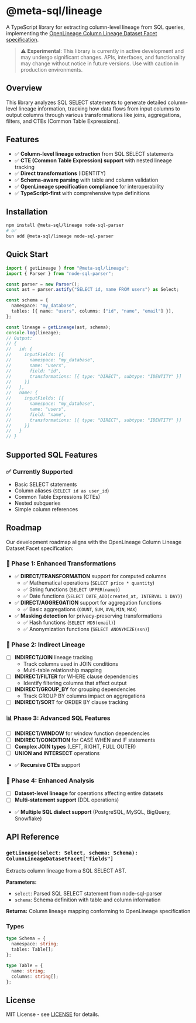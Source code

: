 # @meta-sql/lineage

A TypeScript library for extracting column-level lineage from SQL queries, implementing the [OpenLineage Column Lineage Dataset Facet specification](https://openlineage.io/docs/spec/facets/dataset-facets/column_lineage_facet/).

> ⚠️ **Experimental**: This library is currently in active development and may undergo significant changes. APIs, interfaces, and functionality may change without notice in future versions. Use with caution in production environments.

## Overview

This library analyzes SQL SELECT statements to generate detailed column-level lineage information, tracking how data flows from input columns to output columns through various transformations like joins, aggregations, filters, and CTEs (Common Table Expressions).

## Features

- ✅ **Column-level lineage extraction** from SQL SELECT statements
- ✅ **CTE (Common Table Expression) support** with nested lineage tracking
- ✅ **Direct transformations** (IDENTITY)
- ✅ **Schema-aware parsing** with table and column validation
- ✅ **OpenLineage specification compliance** for interoperability
- ✅ **TypeScript-first** with comprehensive type definitions

## Installation

```bash
npm install @meta-sql/lineage node-sql-parser
# or
bun add @meta-sql/lineage node-sql-parser
```

## Quick Start

```typescript
import { getLineage } from "@meta-sql/lineage";
import { Parser } from "node-sql-parser";

const parser = new Parser();
const ast = parser.astify("SELECT id, name FROM users") as Select;

const schema = {
  namespace: "my_database",
  tables: [{ name: "users", columns: ["id", "name", "email"] }],
};

const lineage = getLineage(ast, schema);
console.log(lineage);
// Output:
// {
//   id: {
//     inputFields: [{
//       namespace: "my_database",
//       name: "users",
//       field: "id",
//       transformations: [{ type: "DIRECT", subtype: "IDENTITY" }]
//     }]
//   },
//   name: {
//     inputFields: [{
//       namespace: "my_database",
//       name: "users",
//       field: "name",
//       transformations: [{ type: "DIRECT", subtype: "IDENTITY" }]
//     }]
//   }
// }
```

## Supported SQL Features

### ✅ Currently Supported

- Basic SELECT statements
- Column aliases (`SELECT id as user_id`)
- Common Table Expressions (CTEs)
- Nested subqueries
- Simple column references

## Roadmap

Our development roadmap aligns with the OpenLineage Column Lineage Dataset Facet specification:

### 🚧 Phase 1: Enhanced Transformations

- ✅ **DIRECT/TRANSFORMATION** support for computed columns
  - ✅ Mathematical operations (`SELECT price * quantity`)
  - ✅ String functions (`SELECT UPPER(name)`)
  - ✅ Date functions (`SELECT DATE_ADD(created_at, INTERVAL 1 DAY)`)
- ✅ **DIRECT/AGGREGATION** support for aggregation functions
  - ✅ Basic aggregations (`COUNT`, `SUM`, `AVG`, `MIN`, `MAX`)
- ✅ **Masking detection** for privacy-preserving transformations
  - ✅ Hash functions (`SELECT MD5(email)`)
  - ✅ Anonymization functions (`SELECT ANONYMIZE(ssn)`)

### 🔄 Phase 2: Indirect Lineage

- [ ] **INDIRECT/JOIN** lineage tracking
  - Track columns used in JOIN conditions
  - Multi-table relationship mapping
- [ ] **INDIRECT/FILTER** for WHERE clause dependencies
  - Identify filtering columns that affect output
- [ ] **INDIRECT/GROUP_BY** for grouping dependencies
  - Track GROUP BY columns impact on aggregations
- [ ] **INDIRECT/SORT** for ORDER BY clause tracking

### 📊 Phase 3: Advanced SQL Features

- [ ] **INDIRECT/WINDOW** for window function dependencies
- [ ] **INDIRECT/CONDITION** for CASE WHEN and IF statements
- [ ] **Complex JOIN types** (LEFT, RIGHT, FULL OUTER)
- [ ] **UNION and INTERSECT** operations
- ✅ **Recursive CTEs** support

### 🔧 Phase 4: Enhanced Analysis

- [ ] **Dataset-level lineage** for operations affecting entire datasets
- [ ] **Multi-statement support** (DDL operations)
- ✅ **Multiple SQL dialect support** (PostgreSQL, MySQL, BigQuery, Snowflake)

## API Reference

### `getLineage(select: Select, schema: Schema): ColumnLineageDatasetFacet["fields"]`

Extracts column lineage from a SQL SELECT AST.

**Parameters:**

- `select`: Parsed SQL SELECT statement from node-sql-parser
- `schema`: Schema definition with table and column information

**Returns:** Column lineage mapping conforming to OpenLineage specification

### Types

```typescript
type Schema = {
  namespace: string;
  tables: Table[];
};

type Table = {
  name: string;
  columns: string[];
};
```

## License

MIT License - see [LICENSE](../../LICENSE) for details.
